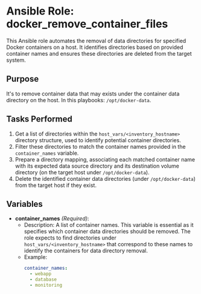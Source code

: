 # Ansible Role: docker_remove_container_files

This Ansible role automates the removal of data directories for specified Docker containers on a host. It identifies directories based on provided container names and ensures these directories are deleted from the target system.

## Purpose

It's to remove container data that may exists under the container data directory on the host. In this playbooks: `/opt/docker-data`.


## Tasks Performed

1.  Get a list of directories within the `host_vars/<inventory_hostname>` directory structure, used to identify potential container directories.
2.  Filter these directories to match the container names provided in the `container_names` variable.
3.  Prepare a directory mapping, associating each matched container name with its expected data source directory and its destination volume directory (on the target host under `/opt/docker-data`).
4.  Delete the identified container data directories (under `/opt/docker-data`) from the target host if they exist.

## Variables

*   **container\_names** *(Required)*:
    *   Description: A list of container names. This variable is essential as it specifies which container data directories should be removed. The role expects to find directories under `host_vars/<inventory_hostname>` that correspond to these names to identify the containers for data directory removal.
    *   Example:
        ```yaml
        container_names:
          - webapp
          - database
          - monitoring
        ```

